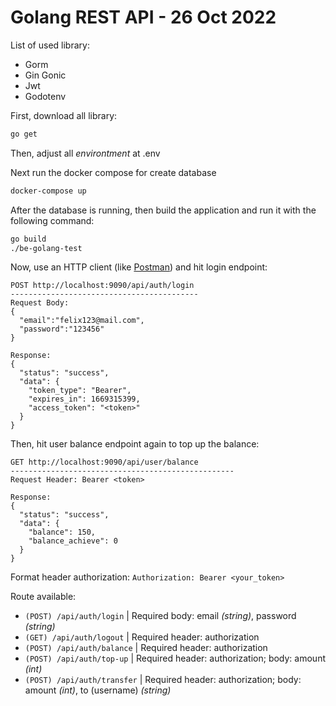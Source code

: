 # Golang REST API - 26 Oct 2022

List of used library:
- Gorm 
- Gin Gonic 
- Jwt
- Godotenv


First, download all library:

```sh
go get 
```

Then, adjust all _environtment_ at .env 


Next run the docker compose for create database

```sh
docker-compose up
```

After the database is running, then build the application and run it with the following command:

```sh
go build
./be-golang-test
```

Now, use an HTTP client (like [Postman](https://www.getpostman.com/apps)) and hit login endpoint:

```
POST http://localhost:9090/api/auth/login
------------------------------------------
Request Body:
{
  "email":"felix123@mail.com",
  "password":"123456"
}
 
Response:
{
  "status": "success",
  "data": {
    "token_type": "Bearer",
    "expires_in": 1669315399,
    "access_token": "<token>"
  }
}
```

Then, hit user balance endpoint again to top up the balance:

```
GET http://localhost:9090/api/user/balance
--------------------------------------------------
Request Header: Bearer <token>
 
Response:
{
  "status": "success",
  "data": {
    "balance": 150,
    "balance_achieve": 0
  }
}
```

Format header authorization: ```Authorization: Bearer <your_token>``` 

Route available:
- ```(POST) /api/auth/login``` | Required body: email _(string)_, password _(string)_
- ```(GET) /api/auth/logout``` | Required header: authorization 
- ```(POST) /api/auth/balance``` | Required header: authorization 
- ```(POST) /api/auth/top-up``` | Required header: authorization; body: amount _(int)_
- ```(POST) /api/auth/transfer``` | Required header: authorization; body: amount _(int)_, to (username) _(string)_

